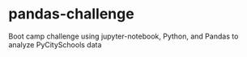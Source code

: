 # pandas-challenge
Boot camp challenge using jupyter-notebook, Python, and Pandas to analyze PyCitySchools data
